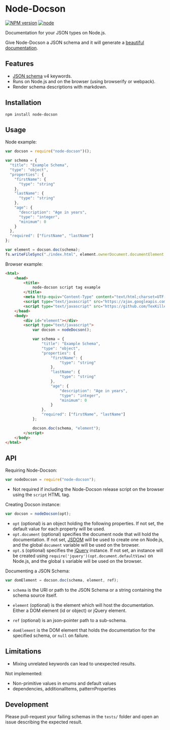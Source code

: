 #  Node-Docson

[![NPM version](https://img.shields.io/npm/v/node-docson.svg)](https://www.npmjs.com/package/node-docson) [![node](https://img.shields.io/node/v/gh-badges.svg)](http://nodejs.org/)

Documentation for your JSON types on Node.js.

Give Node-Docson a JSON schema and it will generate a [beautiful documentation](http://lbovet.github.io/docson/index.html#/docson/examples/example.json).

## Features
* [JSON schema](http://json-schema.org/) v4 keywords.
* Runs on Node.js and on the browser (using browserify or webpack).
* Render schema descriptions with markdown.

## Installation

`npm install node-docson`

## Usage

Node example:

```js
var docson = require("node-docson")();

var schema = {
  "title": "Example Schema",
  "type": "object",
  "properties": {
    "firstName": {
      "type": "string"
    },
    "lastName": {
      "type": "string"
    },
    "age": {
      "description": "Age in years",
      "type": "integer",
      "minimum": 0
    }
  },
  "required": ["firstName", "lastName"]
};

var element = docson.doc(schema);
fs.writeFileSync("./index.html", element.ownerDocument.documentElement.outerHTML);
```

Browser example:

```html
<html>
    <head>
        <title>
            node-docson script tag example
        </title>
        <meta http-equiv="Content-Type" content="text/html;charset=UTF-8">
        <script type="text/javascript" src="https://ajax.googleapis.com/ajax/libs/jquery/2.2.2/jquery.min.js"></script>
        <script type="text/javascript" src="https://github.com/TexKiller/node-docson/releases/download/v0.4.3/node-docson.min.js"></script>
    </head>
    <body>
        <div id="element"></div>
        <script type="text/javascript">
            var docson = nodeDocson();

            var schema = {
                "title": "Example Schema",
                "type": "object",
                "properties": {
                    "firstName": {
                        "type": "string"
                    },
                    "lastName": {
                        "type": "string"
                    },
                    "age": {
                        "description": "Age in years",
                        "type": "integer",
                        "minimum": 0
                    }
                },
                "required": ["firstName", "lastName"]
            };

            docson.doc(schema, "element");
        </script>
    </body>
</html>
```

## API

Requiring Node-Docson:
```javascript
var nodeDocson = require("node-docson");
```
* Not required if including the Node-Docson release script on the browser using the `script` HTML tag.

Creating Docson instance:
```javascript
var docson = nodeDocson(opt);
```
* `opt` (optional) is an object holding the following properties. If not set, the default value for each property will be used.
* `opt.document` (optional) specifies the document node that will hold the documentation. If not set, [JSDOM](https://github.com/tmpvar/jsdom) will be used to create one on Node.js, and the global `document` variable will be used on the browser.
* `opt.$` (optional) specifies the [jQuery](https://github.com/jquery/jquery) instance. If not set, an instance will be created using `require('jquery')(opt.document.defaultView)` on Node.js, and the global `$` variable will be used on the browser.

Documenting a JSON Schema:
```javascript
var domElement = docson.doc(schema, element, ref);
```
* `schema` is the URI or path to the JSON Schema or a string containing the schema source itself.
* `element` (optional) is the element which will host the documentation. Either a DOM element (id or object) or jQuery element.
* `ref` (optional) is an json-pointer path to a sub-schema.

* `domElement` is the DOM element that holds the documentation for the specified schema, or `null` on failure.


## Limitations

* Mixing unrelated keywords can lead to unexpected results.

Not implemented:
* Non-primitive values in enums and default values
* dependencies, additionalItems, patternProperties

## Development

Please pull-request your failing schemas in the `tests/` folder and open an issue describing the expected result.
